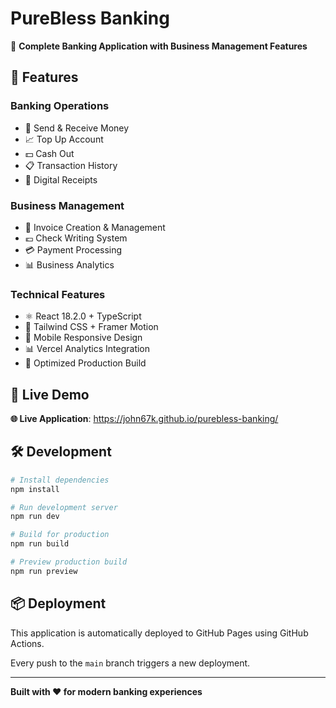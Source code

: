 # PureBless Banking

🏦 **Complete Banking Application with Business Management Features**

## 🌟 Features

### Banking Operations
- 💸 Send & Receive Money
- 📈 Top Up Account
- 💵 Cash Out
- 📋 Transaction History
- 🧾 Digital Receipts

### Business Management
- 📄 Invoice Creation & Management
- 💶 Check Writing System
- 💳 Payment Processing
- 📊 Business Analytics

### Technical Features
- ⚛️ React 18.2.0 + TypeScript
- 🎨 Tailwind CSS + Framer Motion
- 📱 Mobile Responsive Design
- 📊 Vercel Analytics Integration
- 🚀 Optimized Production Build

## 🚀 Live Demo

**🌐 Live Application**: https://john67k.github.io/purebless-banking/

## 🛠️ Development

```bash
# Install dependencies
npm install

# Run development server
npm run dev

# Build for production
npm run build

# Preview production build
npm run preview
```

## 📦 Deployment

This application is automatically deployed to GitHub Pages using GitHub Actions.

Every push to the `main` branch triggers a new deployment.

---

**Built with ❤️ for modern banking experiences**